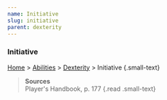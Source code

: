 ```yaml
---
name: Initiative
slug: initiative
parent: dexterity
---
```

### Initiative
[Home](dm-operations-center) > [Abilities](abilities) > [Dexterity](dexterity) > Initiative {.small-text}

> **Sources** <br/>
> Player's Handbook, p. 177
{.read .small-text}